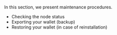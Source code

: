 In this section, we present maintenance procedures.

* Checking the node status
* Exporting your wallet (backup)
* Restoring your wallet (in case of reinstallation)